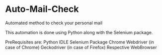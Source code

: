 # Auto-Mail-Check
Automated method to check your personal mail

This automation is done using Python along with the Selenium package.

PreRequisites are:
  Python IDLE
  Selenium Package
  Chrome Webdriver (in case of Chrome)
  Geckodriver (in case of Firefox)
  Respective WebBrowser
